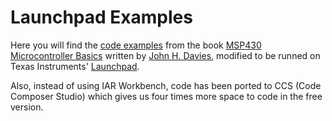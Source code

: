 Launchpad Examples
==================

Here you will find the [code examples](http://userweb.elec.gla.ac.uk/j/jdavies/mspbook/) from the book [MSP430 Microcontroller Basics](http://www.elsevier.com/wps/find/bookdescription.cws_home/714092/description#description) written by [John H. Davies](http://userweb.elec.gla.ac.uk/j/jdavies/), modified to be runned on Texas Instruments' [Launchpad](http://ti.com/launchpadwiki).

Also, instead of using IAR Workbench, code has been ported to CCS (Code Composer Studio) which gives us four times more space to code in the free version.